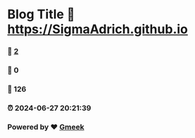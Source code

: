 # Blog Title :link: https://SigmaAdrich.github.io 
### :page_facing_up: [2](https://SigmaAdrich.github.io/tag.html) 
### :speech_balloon: 0 
### :hibiscus: 126 
### :alarm_clock: 2024-06-27 20:21:39 
### Powered by :heart: [Gmeek](https://github.com/Meekdai/Gmeek)
